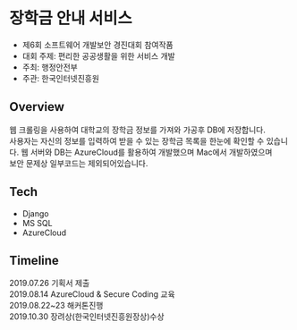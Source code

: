 # 장학금 안내 서비스
* 제6회 소프트웨어 개발보안 경진대회 참여작품
* 대회 주제: 편리한 공공생활을 위한 서비스 개발 
* 주최: 행정안전부    
* 주관: 한국인터넷진흥원
## Overview
웹 크롤링을 사용하여 대학교의 장학금 정보를 가져와 가공후 DB에 저장합니다.  
사용자는 자신의 정보를 입력하여 받을 수 있는 장학금 목록을 한눈에 확인할 수 있습니다.
웹 서버와 DB는 AzureCloud를 활용하여 개발했으며 Mac에서 개발하였으며    
보안 문제상 일부코드는 제외되어있습니다.
## Tech
* Django
* MS SQL
* AzureCloud

## Timeline
2019.07.26     기획서 제출  
2019.08.14     AzureCloud & Secure Coding 교육  
2019.08.22~23  해커톤진행  
2019.10.30     장려상(한국인터넷진흥원장상)수상  
